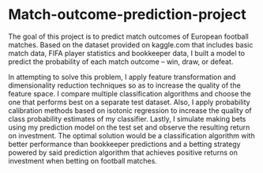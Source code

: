 # Match-outcome-prediction-project

The goal of this project is to predict match outcomes of European football matches. Based on the dataset provided on kaggle.com that includes basic match data, FIFA player statistics and bookkeeper data, I built a model to predict the probability of each match outcome – win, draw, or defeat.

In attempting to solve this problem, I apply feature transformation and dimensionality reduction techniques so as to increase the quality of the feature space. I compare multiple classification algorithms and choose the one that performs best on a separate test dataset. Also, I apply probability calibration methods based on isotonic regression to increase the quality of class probability estimates of my classifier. Lastly, I simulate making bets using my prediction model on the test set and observe the resulting return on investment. The optimal solution would be a classification algorithm with better performance than bookkeeper predictions and a betting strategy powered by said prediction algorithm that achieves positive returns on investment when betting on football matches.
